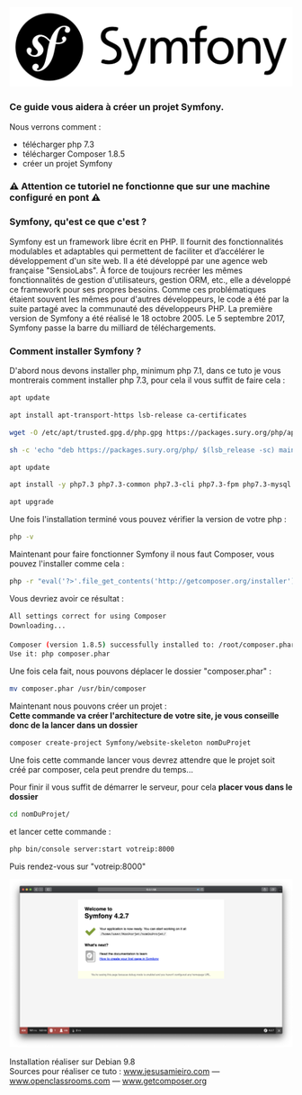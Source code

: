 ![](images/Symfony.png)
### Ce guide vous aidera à créer un projet Symfony.
Nous verrons comment :
* télécharger php 7.3
* télécharger Composer 1.8.5
* créer un projet Symfony

### ⚠ Attention ce tutoriel ne fonctionne que sur une machine configuré en pont ⚠

### Symfony, qu'est ce que c'est ?

Symfony est un framework libre écrit en PHP. Il fournit des fonctionnalités modulables et adaptables qui permettent de faciliter et d’accélérer le développement d'un site web.
Il a été développé par une agence web française "SensioLabs". À force de toujours recréer les mêmes fonctionnalités de gestion d'utilisateurs, gestion ORM, etc., elle a développé ce framework pour ses propres besoins. Comme ces problématiques étaient souvent les mêmes pour d'autres développeurs, le code a été par la suite partagé avec la communauté des développeurs PHP. La première version de Symfony a été réalisé le 18 octobre 2005.
Le 5 septembre 2017, Symfony passe la barre du milliard de téléchargements. 

### Comment installer Symfony ?

D'abord nous devons installer php, minimum php 7.1, dans ce tuto je vous montrerais comment installer php 7.3, pour cela il vous suffit de faire cela :
```bash 
apt update
```
```bash
apt install apt-transport-https lsb-release ca-certificates
```
```bash
wget -O /etc/apt/trusted.gpg.d/php.gpg https://packages.sury.org/php/apt.gpg
```
```bash
sh -c 'echo "deb https://packages.sury.org/php/ $(lsb_release -sc) main" > /etc/apt/sources.list.d/php.list'
```
```bash
apt update
```
```bash
apt install -y php7.3 php7.3-common php7.3-cli php7.3-fpm php7.3-mysql php7.3-xml php7.3-curl php7.3-mbstring php7.3-zip
```
```bash
apt upgrade
```

Une fois l'installation terminé vous pouvez vérifier la version de votre php :

```bash
php -v
```

Maintenant pour faire fonctionner Symfony il nous faut Composer, vous pouvez l'installer comme cela :
```bash
php -r "eval('?>'.file_get_contents('http://getcomposer.org/installer'));"
```

Vous devriez avoir ce résultat :
```bash
All settings correct for using Composer
Downloading...

Composer (version 1.8.5) successfully installed to: /root/composer.phar
Use it: php composer.phar
```

Une fois cela fait, nous pouvons déplacer le dossier "composer.phar" :
```bash
mv composer.phar /usr/bin/composer
```
Maintenant nous pouvons créer un projet :<br>
**Cette commande va créer l'architecture de votre site, je vous conseille donc de la lancer dans un dossier**
```bash
composer create-project Symfony/website-skeleton nomDuProjet
```
Une fois cette commande lancer vous devrez attendre que le projet soit créé par composer, cela peut prendre du temps...

Pour finir il vous suffit de démarrer le serveur, pour cela **placer vous dans le dossier** 

```bash
cd nomDuProjet/
```

et lancer cette commande :

```bash
php bin/console server:start votreip:8000
```

Puis rendez-vous sur "votreip:8000"

![](images/SymfonyPageAccueil.png)

Installation réaliser sur Debian 9.8 <br>
Sources pour réaliser ce tuto : www.jesusamieiro.com — www.openclassrooms.com — www.getcomposer.org
